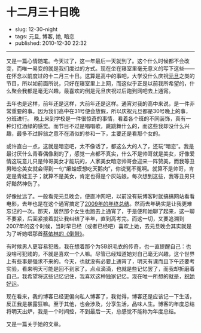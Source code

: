 # 十二月三十日晚

- slug: 12-30-night
- tags: 元旦, 博客, 她, 暗恋
- published: 2010-12-30 22:32

----------

又是一篇心情随笔。今天过了，这一年最后一天就到了。这个什么时候都不会改变，而唯一易变的就是我们度过的方式。现在坐在寝室里毫无意义的写下这些——在怀念以前度过的十二月三十日。这算是高中的事吧，大学没什么庆祝[元旦][1]之类的节目，所以如前面所说，只好在寝室里上上网，而这似乎正是以前我所希望的，什么聚会我都是毫无兴趣，最喜欢的倒是元旦庆祝过后跑到网吧去上通宵。

去年也是这样，前年还是这样，大前年还是这样。通宵对我的高中来说，是一件非常重要的事。因为我们高中在31号便会放假，所以庆祝元旦都是30号晚上的事，分班进行。 晚上来到学校是一件很惊奇的事情，看着各个班的不同装饰，真有一种灯红酒绿的感觉。而节目不过是唱唱歌，跳跳舞什么的，而这些我却没什么兴趣，最多不过醉翁之意不在酒似的参和一下，主要还是看那个女的。

或许直白一点，这就是暗恋吧，太不像话了，都这么大的人了，还玩“暗恋”。我是最讨厌什么青春偶像剧的了，感觉一点都不真实，什么不是帅哥就是美女，好像爱情这玩意儿只是帅哥美女才能玩的，人家美女暗恋帅哥会迎来一阵赞美，而我等丑男暗恋美女就会得到一句“癞蛤蟆想吃天鹅肉”，你说冤不冤啊。就算不是帅哥，肯定是青蛙王子；就算不是美女，肯定也得是个灰姑娘。每次想到这些，我等丑男只好黯然神伤了。

好像扯远了。一般看完元旦晚会，便直冲网吧，以前没有玩博客时就搞搞网站看看电影，去年也是在这个通宵搞定了[2009年的年终总结][2]。然而去年确实是让我更难忘记的一次。那天，居然那个女生也跑去上通宵了，于是便和她聊了起来，这一聊不要紧，后面紧接着就让我纠结了半年，直到高考完。而这一切，又要追溯到2007年的这个时候，当时早已经（或者已经吧）喜欢上她，去元旦晚会其实就是为了听她唱那首[蔡依林的《倒带》][3]。

有时候男人更容易犯贱，我在想着那个为SB织毛衣的传奇，也一直提醒自己：也没啥可犯贱的，不就是喜欢一个人嘛。尽管已经知道她对自己毫无兴趣，这个世界上有些事是强求不来的。今天，也就没有必要上通宵了，明天有课而且下午还要考实验，看来明天可能是回不到家了。点点滴滴，也就是些记忆罢了，而我却折磨着自己，我希望将这些记忆记住，我喜欢这种独家记忆。现在唯一所想的就是，[祝她好运][4]。

现在看来，我的博客已经更偏向私人博客了，我觉得，博客还是应该记一下生活，反正我是暴露狂嘛。至于其他，也会涉及，分享生活，品味人生。博客的年度总结将明天出炉，我是一个时间控，不到最后一天，总感觉不能称为年度总结。

又是一篇关于她的文章。

[1]: /2010-new-years-day-end
[2]: /2009-memory
[3]: /memory-jolin-singing
[4]: /l-wish-you-love
